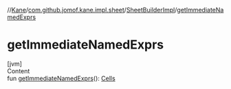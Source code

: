 //[Kane](../../index.md)/[com.github.jomof.kane.impl.sheet](../index.md)/[SheetBuilderImpl](index.md)/[getImmediateNamedExprs](get-immediate-named-exprs.md)



# getImmediateNamedExprs  
[jvm]  
Content  
fun [getImmediateNamedExprs](get-immediate-named-exprs.md)(): [Cells](../-cells/index.md)  



